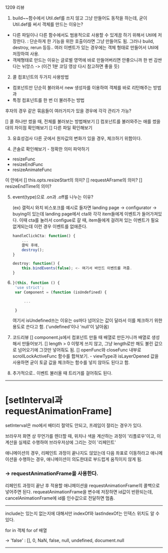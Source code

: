 1209 리뷰

1. build~~함수에서
   Util.def를 쓰지 않고 그냥 만들어도 동작을 하는데,
   굳이 Util.def를 써서 객체를 만드는 이유는?

- 다른 파일이나 다른 함수에서도 범용적으로 사용할 수 있게끔 하기 위해서 Util에 저장한다.
  : 단순하게 한 기능을 위한 호출이라면 그냥 만들어도 됨.
  그러나 build, destroy, rerun 등등.. 여러 이벤트가 있는 경우에는 객체 형태로 만들어서 Util에 저장하여 사용.
- 객체형태로 만드는 이유는 글로벌 영역에 바로 만들어버리면 안좋으니까 한 번 감싼다는 뉘앙스
  -> (이건 1분 코딩 영상 다시 참고하면 좋을 듯)

2. 콜 컴포넌트의 두가지 사용방법

- 컴포넌트만 단순히 불러와서 new 생성자를 이용하여 객체를 바로 리턴해주는 방법과
- 특정 컴포넌트를 한 번 더 불러주는 방법

후자의 경우 같은 묶음들이 여러가지가 있을 경우에 각각 관리가 가능?

[] 콜 하나만 썼을 때, 전체를 불러보는 방법해보기
[] 컴포넌트를 불러와주는 애를 썼을 대의 차이점 확인해보기
[] 다른 파일 확인해보기

3. 유효성검사
   다른 곳에서 원자값의 변화가 있을 경우, 체크하기 위함이다.

4. 콘솔로 확인해보기 - 정확한 의미 파악하기

- resizeFunc
- resizeEndFunc
- resizeAnimateFunc

이 안에서
[] this.opts.resizeStart의 의미?
[] requestAFrame의 의미?
[] resizeEndTime의 의미?

5.  event(type)으로 .on과 .off를 나누는 이유?

    (ex)
    갤럭시 와치 비스포크를 예시로 들자면
    landing page -> configurator -> buying이 있는데
    landing page에서 cta와 각각 item들에게 이벤트가 들어가져있다.
    이때 cta를 눌러서 configue로 갈 때, item들에게 걸려져 있는 이벤트가 필요없게되는데
    이런 경우 이벤트를 없애준다.

    ```javascript
    handleClickCta: function() {
        ...
        클릭 후에,
        destroy();
    }

    destroy: function() {
        this.bindEvents(false); <- 여기서 바인드 이벤트를 꺼줌.
    }
    ```

6.  ```javascript
    }(this, function () {
     'use strict';
     var Component = (function (isUndefined) {

         ...

     }
    ```

    여기서 isUndefined쓰는 이유는 os마다 넘어오는 값이 달라서 이를 체크하기 위한 용도로 쓴다고 함. ('undefined'이나 'null'이 날아옴)

7.  코드리뷰
    [] component.js에서 컴포넌트 만들 때 배열로 만든거니까 배열로 생성해서 만들어보기.
    [] length > 0 이렇게 쓰지 않고, 그냥 length로만 해도 불린 값으로 넘어오기에 그것만 넣어줘도 됨.
    [] openFunc와 closeFunc 내부로 scrollLockActiveFunc 함수를 합쳐보기. - viewType과 isLayerOpened 값을 사용하면 굳이 토글 값을 체크하는 함수를 넣지 않아도 된다고 함.

8.  추가적으로..
    이벤트 불러올 때 트리거를 걸어줘도 된다.

---

# [setInterval과 requestAnimationFrame]

setInterval은 mo에서 배터리 절약도 안되고, 프레임이 잘리는 경우가 있다.

브라우저 화면 상 무언가를 렌더할 때, 위치나 색을 계산하는 과정이 '리플로우'이고,
이 계산을 실제로 수행하여 브라우저상에 그리는 것이 '리페인트'

애니메이션의 경우, 리페인트 과정이 끝나지도 않았는데 다음 좌표로 이동하라고 애니메이션을 수행하는 경우, 애니메이션이 의도한대로 부드럽게 움직이지 않게 됨.

### -> requestAnimationFrame을 사용한다.

리페인트 과정이 끝난 후 적용할 애니메이션을 requestAnimationFrame의 콜백으로 넣어주면 된다.
requeatAnimationFrame을 변수에 저장하면 id값이 반환되는데, cancelAnimationFrame에 id를 인수값으로 전달하면 멈춤.

---

include는 있는지 없는지에 대해서만
indexOf와 lastIndexOf는 인덱스 위치도 알 수 있다.

for in 객체
for of 배열

-> 'false'
: [], 0, NaN, false, null, undefined, document.null

---
